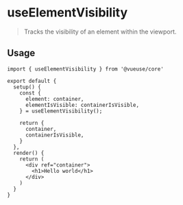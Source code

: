 # useElementVisibility

> Tracks the visibility of an element within the viewport.

## Usage

```tsx
import { useElementVisibility } from '@vueuse/core'

export default {
  setup() {
    const {
      element: container,
      elementIsVisible: containerIsVisible,
    } = useElementVisibility();

    return {
      container,
      containerIsVisible,
    }
  },
  render() {
    return (
      <div ref="container">
        <h1>Hello world</h1>
      </div>
    )
  }
}
```
